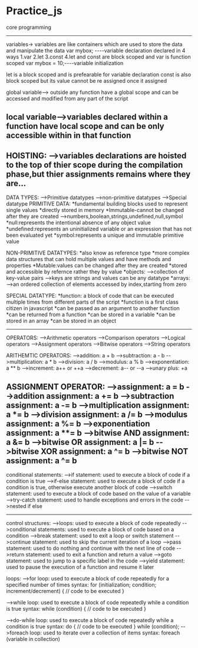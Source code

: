 # Practice_js
core programming 



--------------------------------
variables->
variables are like containers which are used to store the data and manipulate the data 
   var mybox; ----variable declaration
 declared in 4 ways
 1.var
 2.let
 3.const
 4.let and const are block scoped and var is function scoped
 var mybox = 10;----variable initialization

 let is a block scoped and is prefearable for variable declaration
 const is also block scoped but its value cannot be re assigned once it assigned

 global variable--> outside any function have a global scope and can be accessed and modified from any part of the script

 local variable-->variables declared within a function have local scope and can be only accessible within in that function
 -------------------------------------------------------------------------------
HOISTING:
-->variables declarations are hoisted to the top of thier scope during the compilation phase,but thier assignments remains where they are...
----------------------------------------------------------------------------------
DATA TYPES:
-->Primitive datatypes
-->non-primitive datatypes
-->Special datatype
PRIMITIVE DATA:
*fundamental building blocks used to represent single values
*directly stored in memory
*Immutable-cannot be changed after they are created
-->numbers,boolean,strings,undefined,null,symbol
*null:represents the intentional absence of any object value
*undefined:represents an uninitialized variable or an expression that has not been evaluated yet
*symbol:represents a unique and immutable primitive value


NON-PRIMITIVE DATATYPES:
*also know as reference type
*more complex data structures that can hold multiple values and have methods and properties
*Mutable:values can be changed after they are created
*stored and accessible by refernce rather they by value
*objects:
-->collection of key-value pairs
-->keys are strings and values can be any datatype
*arrays:
-->an ordered collection of elements accessed by index,starting from zero

SPECIAL DATATYPE:
*function: a block of code that can be executed multiple times from different parts of the script
*function is a first class citizen in javascript
*can be passed as an argument to another function
*can be returned from a function
*can be stored in a variable
*can be stored in an array
*can be stored in an object

---------------------------------------------------------------------------------------------------------------
OPERATORS:
-->Arithmetic operators
-->Comparison operators
-->Logical operators
-->Assignment operators
-->Bitwise operators
-->String operators


ARITHEMTIC OPERATORS:
-->addition: a + b
-->subtraction: a - b
-->multiplication: a * b
-->division: a / b
-->modulus: a % b
-->exponentiation: a ** b
-->increment: a++ or ++a
-->decrement: a-- or --a
-->unary plus: +a


ASSIGNMENT OPERATOR:
-->assignment: a = b
-->addition assignment: a += b
-->subtraction assignment: a -= b
-->multiplication assignment: a *= b
-->division assignment: a /= b
-->modulus assignment: a %= b
-->exponentiation assignment: a **= b
-->bitwise AND assignment: a &= b
-->bitwise OR assignment: a |= b
-->bitwise XOR assignment: a ^= b
-->bitwise NOT assignment: a ^= b
---------------------------------------------------------------------------------------------------------------

conditional statements:
-->if statement: used to execute a block of code if a condition is true
-->if-else statement: used to execute a block of code if a condition is true, otherwise
execute another block of code
-->switch statement: used to execute a block of code based on the value of a variable
-->try-catch statement: used to handle exceptions and errors in the code
-->nested if else


---------------------------------------------------------------------------------------------------------------
control structures:
-->loops: used to execute a block of code repeatedly
-->conditional statements: used to execute a block of code based on a condition
-->break statement: used to exit a loop or switch statement
-->continue statement: used to skip the current iteration of a loop
-->pass statement: used to do nothing and continue with the next line of code
-->return statement: used to exit a function and return a value
-->goto statement: used to jump to a specific label in the code
-->yield statement: used to pause the execution of a function and resume it later


loops:
-->for loop: used to execute a block of code repeatedly for a specified number of times
syntax:
for (initialization; condition; increment/decrement)
{
  // code to be executed
  }

-->while loop: used to execute a block of code repeatedly while a condition is true
syntax:
while (condition)
{
  // code to be executed
  }


-->do-while loop: used to execute a block of code repeatedly while a condition is true
syntax:
do
{
  // code to be executed
  }
  while (condition);
  -->foreach loop: used to iterate over a collection of items
  syntax:
  foreach (variable in collection)
  







